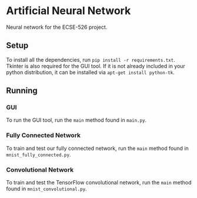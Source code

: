 # Artificial Neural Network

Neural network for the ECSE-526 project.

## Setup
To install all the dependencies, run `pip install -r requirements.txt`. Tkinter is also required for the GUI tool. If it is not already included in your python distribution, it can be installed via `apt-get install python-tk`.

## Running

### GUI
To run the GUI tool, run the `main` method found in `main.py`.

### Fully Connected Network
To train and test our fully connected network, run the `main` method found in `mnist_fully_connected.py`.

### Convolutional Network
To train and test the TensorFlow convolutional network, run the `main` method found in `mnist_convolutional.py`.
